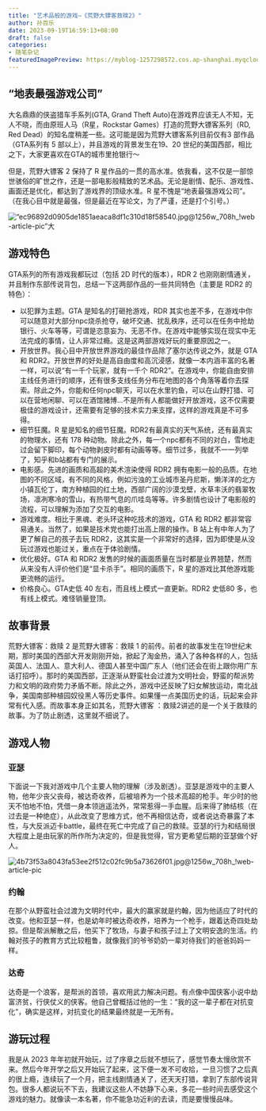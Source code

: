 ```yaml
---
title: "艺术品般的游戏—《荒野大镖客救赎2》"
author: 孙百乐
date: 2023-09-19T16:59:13+08:00
draft: false
categories: 
- 随笔杂记
featuredImagePreview: https://myblog-1257298572.cos.ap-shanghai.myqcloud.com/img/%E2%80%9Cec96892d0905de1851aeaca8df1c310d18f58540.jpg@1256w_708h_!web-article-pic%E2%80%9D%E5%A4%A7.jpeg
---
```


## “地表最强游戏公司”

大名鼎鼎的侠盗猎车手系列(GTA, Grand Theft Auto)在游戏界应该无人不知，无人不晓，而由原班人马（R星，Rockstar Games）打造的荒野大镖客系列（RD, Red Dead）的知名度稍差一些。这可能是因为荒野大镖客系列目前仅有3 部作品（GTA系列有 5 部以上），并且游戏的背景发生在19、20 世纪的美国西部，相比之下，大家更喜欢在GTA的城市里抢银行～

但是，荒野大镖客 2 保持了 R 星作品的一贯的高水准。依我看，这不仅是一部惊世骇俗的旷世之作，还是一部电影般精致的艺术品。无论是剧情、配乐、游戏性、画面还是优化，都达到了游戏界的顶级水准。R 星不愧是“地表最强游戏公司”。（在我心目中就是最强，但是最近在写论文，为了严谨，还是打个引号。）

![“ec96892d0905de1851aeaca8df1c310d18f58540.jpg@1256w_708h_!web-article-pic”大](https://myblog-1257298572.cos.ap-shanghai.myqcloud.com/img/%E2%80%9Cec96892d0905de1851aeaca8df1c310d18f58540.jpg@1256w_708h_!web-article-pic%E2%80%9D%E5%A4%A7.jpeg)

## 游戏特色

GTA系列的所有游戏我都玩过（包括 2D 时代的版本），RDR 2 也刚刚剧情通关，并且制作东部传说背包，总结一下这两部作品的一些共同特色（主要是 RDR2 的特色）：

* 以犯罪为主题。GTA 是知名的打砸抢游戏，RDR 其实也差不多，在游戏中你可以随意对大部分npc烧杀抢夺，破坏交通、扰乱秩序，还可以在任务中抢劫银行、火车等等，可谓是恣意妄为、无恶不作。在游戏中能够实现在现实中无法完成的事情，让人非常过瘾。这是这两部游戏好玩的重要原因之一。
* 开放世界。我心目中开放世界游戏的最佳作品除了塞尔达传说之外，就是 GTA 和 RDR2。开放世界的好处是高自由度和高沉浸感，就像一本内涵丰富的名著一样，可以说“有一千个玩家，就有一千个 RDR2”。在游戏中，你能自由安排主线任务进行的顺序，还有很多支线任务分布在地图的各个角落等着你去探索。除此之外，你能和任何npc聊天，可以在水里钓鱼，可以在山野打猎、可以在营地闲聊、可以在酒馆赌博...不是所有人都能做好开放游戏，这不仅需要极佳的游戏设计，还需要有足够的技术实力来支撑，这样的游戏真是不可多得。
* 细节狂魔。R 星是知名的细节狂魔。RDR2有最真实的天气系统，还有最真实的物理水，还有 178 种动物。除此之外，每一个npc都有不同的对白，雪地走过会留下脚印，每个动物剥皮时都有动画等等。细节过多，我就不一一列举了，知乎和b站都有专门的展示。
* 电影感。先进的画质和高超的美术渲染使得 RDR2 拥有电影一般的品质。在地图的不同区域，有不同的风格，例如污浊的工业城市圣丹尼斯，懒洋洋的北方小镇瓦伦丁，南方种植园的红土地，西部广阔的沙漠戈壁，水草丰沃的翡翠牧场，凛冽寒冷的雪山，有热带气息的爪哇岛等等。许多剧情也设计了电影般的流程，可以理解为添加了交互的电影。
* 游戏难度。相比于黑魂、老头环这种吃技术的游戏，GTA 和 RDR2 都非常容易通关。当然了，如果是技术党也能打出高上限的操作。B 站上有中年人为了更了解自己的孩子去玩 RDR2，这其实是一个非常好的选择，因为即使是从没玩过游戏也能过关，重点在于体验剧情。
* 优化极好。GTA 和 RDR2 发售的时候的画面质量在当时都是业界翘楚，然而从来没有人评价他们是“显卡杀手”。相同的画质下，R 星的游戏比其他游戏能更流畅的运行。
* 价格良心。GTA史低 40 左右，而且线上模式一直更新。RDR2 史低80 多，也有线上模式。难怪销量登顶。

## 故事背景

荒野大镖客：救赎 2 是荒野大镖客：救赎 1 的前传。前者的故事发生在19世纪末期，那时美国的西部大开发刚刚开始，掀起了淘金热，涌入了各种各样的人，包括英国人、法国人、意大利人、德国人甚至中国广东人（他们还会在街上跟你用广东话打招呼）。那时的美国西部，正逐渐从野蛮社会过渡为文明社会，野蛮的帮派势力和文明的政府势力矛盾不断。除此之外，游戏中还反映了妇女解放运动，南北战争，美国南部种植园奴役黑人等历史事件。如果懂一点美国历史的话，玩起来会非常有代入感。而故事本身正如其名，荒野大镖客 ：救赎2讲述的是一个关于救赎的故事。为了防止剧透，这里就不细说了。

## 游戏人物

### 亚瑟

下面说一下我对游戏中几个主要人物的理解（涉及剧透）。亚瑟是游戏中的主要人物，他年少丧父丧母，被达奇收养，后被培养为一个技术高超的枪手。年少时的他天不怕地不怕，凭借一身本领逍遥法外，常常惹得一手血腥。后来得了肺结核（在过去是一种绝症），从此改变了思维方式，他不再相信达奇，或者说达奇暴露了本性，与大反派迈卡battle，最终在死亡中完成了自己的救赎。亚瑟的行为和结局很大程度上是由玩家的所作所为决定的，但是我觉得，官方更希望后期的亚瑟做个好人。

![4b73f53a8043fa53ee2f512c02fc9b5a73626f01.jpg@1256w_708h_!web-article-pic](https://myblog-1257298572.cos.ap-shanghai.myqcloud.com/img/4b73f53a8043fa53ee2f512c02fc9b5a73626f01.jpg@1256w_708h_!web-article-pic.jpeg)

### 约翰

在那个从野蛮社会过渡为文明时代中，最大的赢家就是约翰，因为他适应了时代的改变。他和亚瑟一样，也是幼年时被达奇收养，培养为一个枪手，跟着达奇四处劫掠。但是帮派解散之后，他买下了牧场，与妻子和孩子过上了文明安逸的生活。约翰对孩子的教育方式比较粗鲁，就像我们的爷爷奶奶一辈对待我们的爸爸妈妈一样。

### 达奇

达奇是一个浪客，是帮派的首领，喜欢用武力解决问题。有点像中国侠客小说中劫富济贫，行侠仗义的侠客。他自己曾概括过他的一生：“我的这一辈子都在对抗变化”，确实是这样，对抗变化的结果最终就是一无所有。

## 游玩过程

我是从 2023 年年初就开始玩，过了序章之后就不想玩了，感觉节奏太慢欣赏不来。然后今年开学之后又开始玩了起来，这下便一发不可收拾，一旦习惯了之后真的很上瘾，连续玩了一个月，把主线剧情通关了，还天天打猎，拿到了东部传说背包。很多人都说玩不下去，我建议这些人不妨静下心来，多花一些时间去感受这个游戏的魅力。就像读一本名著，你不能急功近利的去读，而是要慢慢品味。
